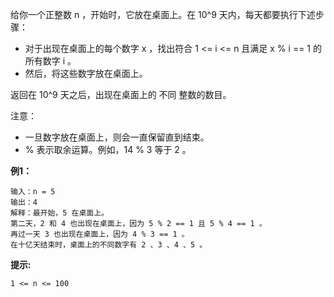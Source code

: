 给你一个正整数 n ，开始时，它放在桌面上。在 10^9 天内，每天都要执行下述步骤：

- 对于出现在桌面上的每个数字 x ，找出符合 1 <= i <= n 且满足 x % i == 1 的所有数字 i 。
- 然后，将这些数字放在桌面上。
  
返回在 10^9 天之后，出现在桌面上的 不同 整数的数目。

注意：

- 一旦数字放在桌面上，则会一直保留直到结束。
- % 表示取余运算。例如，14 % 3 等于 2 。

**例1：**
```
输入：n = 5
输出：4
解释：最开始，5 在桌面上。 
第二天，2 和 4 也出现在桌面上，因为 5 % 2 == 1 且 5 % 4 == 1 。 
再过一天 3 也出现在桌面上，因为 4 % 3 == 1 。 
在十亿天结束时，桌面上的不同数字有 2 、3 、4 、5 。
```

**提示:**
```
1 <= n <= 100
```

